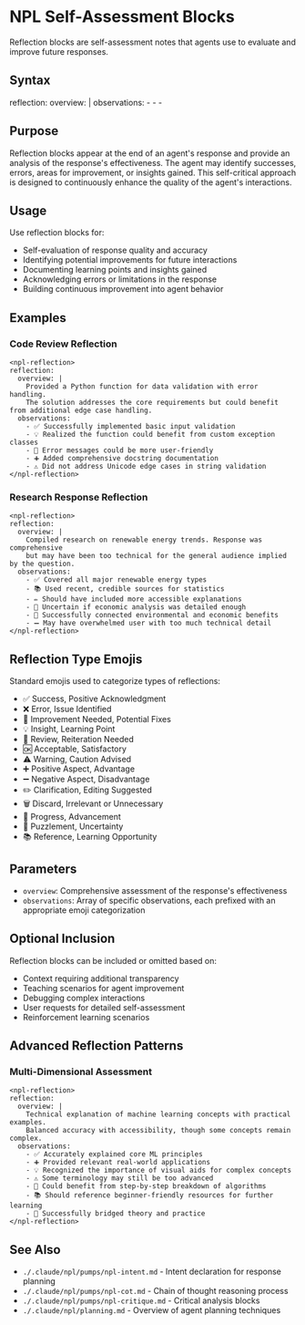 # NPL Self-Assessment Blocks
Reflection blocks are self-assessment notes that agents use to evaluate and improve future responses.

## Syntax
<npl-reflection>
reflection:
  overview: |
    <assess response>
  observations:
    - <emoji> <observation 1>
    - <emoji> <observation 2>
    - <emoji> <observation 3>
</npl-reflection>

## Purpose
Reflection blocks appear at the end of an agent's response and provide an analysis of the response's effectiveness. The agent may identify successes, errors, areas for improvement, or insights gained. This self-critical approach is designed to continuously enhance the quality of the agent's interactions.

## Usage
Use reflection blocks for:
- Self-evaluation of response quality and accuracy
- Identifying potential improvements for future interactions
- Documenting learning points and insights gained
- Acknowledging errors or limitations in the response
- Building continuous improvement into agent behavior

## Examples

### Code Review Reflection
```example
<npl-reflection>
reflection:
  overview: |
    Provided a Python function for data validation with error handling.
    The solution addresses the core requirements but could benefit from additional edge case handling.
  observations:
    - ✅ Successfully implemented basic input validation
    - 💡 Realized the function could benefit from custom exception classes
    - 🔧 Error messages could be more user-friendly
    - ➕ Added comprehensive docstring documentation
    - ⚠️ Did not address Unicode edge cases in string validation
</npl-reflection>
```

### Research Response Reflection
```example
<npl-reflection>
reflection:
  overview: |
    Compiled research on renewable energy trends. Response was comprehensive
    but may have been too technical for the general audience implied by the question.
  observations:
    - ✅ Covered all major renewable energy types
    - 📚 Used recent, credible sources for statistics
    - ✏️ Should have included more accessible explanations
    - 🤔 Uncertain if economic analysis was detailed enough
    - 🚀 Successfully connected environmental and economic benefits
    - ➖ May have overwhelmed user with too much technical detail
</npl-reflection>
```

## Reflection Type Emojis
Standard emojis used to categorize types of reflections:

- ✅ Success, Positive Acknowledgment
- ❌ Error, Issue Identified
- 🔧 Improvement Needed, Potential Fixes
- 💡 Insight, Learning Point
- 🔄 Review, Reiteration Needed
- 🆗 Acceptable, Satisfactory
- ⚠️ Warning, Caution Advised
- ➕ Positive Aspect, Advantage
- ➖ Negative Aspect, Disadvantage
- ✏️ Clarification, Editing Suggested
- 🗑️ Discard, Irrelevant or Unnecessary
- 🚀 Progress, Advancement
- 🤔 Puzzlement, Uncertainty
- 📚 Reference, Learning Opportunity

## Parameters
- `overview`: Comprehensive assessment of the response's effectiveness
- `observations`: Array of specific observations, each prefixed with an appropriate emoji categorization

## Optional Inclusion
Reflection blocks can be included or omitted based on:
- Context requiring additional transparency
- Teaching scenarios for agent improvement
- Debugging complex interactions
- User requests for detailed self-assessment
- Reinforcement learning scenarios

## Advanced Reflection Patterns

### Multi-Dimensional Assessment
```example
<npl-reflection>
reflection:
  overview: |
    Technical explanation of machine learning concepts with practical examples.
    Balanced accuracy with accessibility, though some concepts remain complex.
  observations:
    - ✅ Accurately explained core ML principles
    - ➕ Provided relevant real-world applications
    - 💡 Recognized the importance of visual aids for complex concepts
    - ⚠️ Some terminology may still be too advanced
    - 🔧 Could benefit from step-by-step breakdown of algorithms
    - 📚 Should reference beginner-friendly resources for further learning
    - 🚀 Successfully bridged theory and practice
</npl-reflection>
```

## See Also
- `./.claude/npl/pumps/npl-intent.md` - Intent declaration for response planning
- `./.claude/npl/pumps/npl-cot.md` - Chain of thought reasoning process
- `./.claude/npl/pumps/npl-critique.md` - Critical analysis blocks
- `./.claude/npl/planning.md` - Overview of agent planning techniques